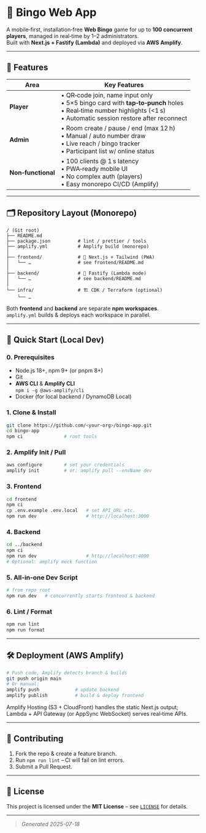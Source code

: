 
# 📱 Bingo Web App

A mobile‑first, installation‑free **Web Bingo** game for up to **100 concurrent players**, managed in real‑time by 1–2 administrators.  
Built with **Next.js + Fastify (Lambda)** and deployed via **AWS Amplify**.

---

## 🏁 Features

| Area | Key Features |
|------|--------------|
| **Player** | • QR‑code join, name input only  <br>• 5×5 bingo card with **tap‑to‑punch** holes  <br>• Real‑time number highlights (<1 s)  <br>• Automatic session restore after reconnect |
| **Admin** | • Room create / pause / end (max 12 h)  <br>• Manual / auto number draw  <br>• Live reach / bingo tracker  <br>• Participant list w/ online status |
| **Non‑functional** | • 100 clients @ 1 s latency  <br>• PWA‑ready mobile UI  <br>• No complex auth (players)  <br>• Easy monorepo CI/CD (Amplify) |

---

## 🗂 Repository Layout (Monorepo)

```
/ (Git root)
├── README.md
├── package.json          # lint / prettier / tools
├── amplify.yml           # Amplify build (monorepo)
│
├── frontend/             # 📱 Next.js + Tailwind (PWA)
│   └── …                 # see frontend/README.md
│
├── backend/              # 🔌 Fastify (Lambda mode)
│   └── …                 # see backend/README.md
│
└── infra/                # 🏗️ CDK / Terraform (optional)
    └── …
```

Both **frontend** and **backend** are separate **npm workspaces**.  
`amplify.yml` builds & deploys each workspace in parallel.

---

## 🚀 Quick Start (Local Dev)

### 0. Prerequisites

* Node.js 18+, npm 9+ (or pnpm 8+)
* Git
* **AWS CLI** & **Amplify CLI**  
  `npm i -g @aws-amplify/cli`
* Docker (for local backend / DynamoDB Local)

### 1. Clone & Install

```bash
git clone https://github.com/<your‑org>/bingo-app.git
cd bingo-app
npm ci               # root tools
```

### 2. Amplify Init / Pull

```bash
aws configure        # set your credentials
amplify init         # or: amplify pull --envName dev
```

### 3. Frontend

```bash
cd frontend
npm ci
cp .env.example .env.local   # set API_URL etc.
npm run dev                  # http://localhost:3000
```

### 4. Backend

```bash
cd ../backend
npm ci
npm run dev                  # http://localhost:4000
# Optional: amplify mock function
```

### 5. All‑in‑one Dev Script

```bash
# from repo root
npm run dev   # concurrently starts frontend & backend
```

### 6. Lint / Format

```bash
npm run lint
npm run format
```

---

## 🛠 Deployment (AWS Amplify)

```bash
# Push code, Amplify detects branch & builds
git push origin main
# Or manual:
amplify push             # update backend
amplify publish          # build & deploy frontend
```

Amplify Hosting (S3 + CloudFront) handles the static Next.js output;  
Lambda + API Gateway (or AppSync WebSocket) serves real‑time APIs.

---

## 🤝 Contributing

1. Fork the repo & create a feature branch.
2. Run `npm run lint` – CI will fail on lint errors.
3. Submit a Pull Request.

---

## 📄 License

This project is licensed under the **MIT License** – see [`LICENSE`](LICENSE) for details.

---

> *Generated 2025-07-18*  
